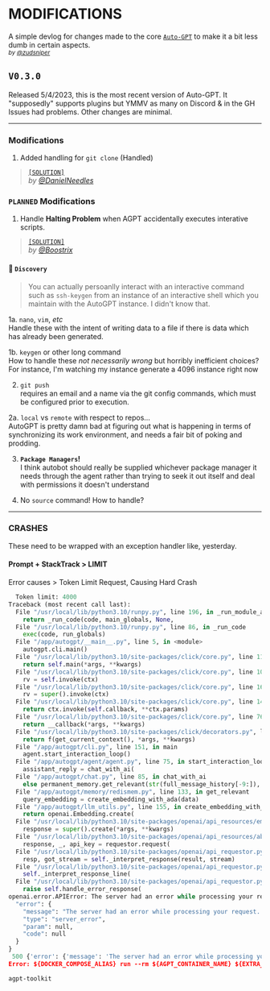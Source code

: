 # MODIFICATIONS  
A simple devlog for changes made to the core [`Auto-GPT`](https://github.com/Significant-Gravitas/Auto-GPT) to make it a bit less dumb in certain aspects.  
<sup><i>by <a target="_blank" href="https://gh.zod.tf">@zudsniper</a></i></sup>  

## `V0.3.0`
Released 5/4/2023, this is the most recent version of Auto-GPT. It "supposedly" supports plugins but YMMV as many on Discord & in the GH Issues had problems. Other changes are minimal.   

---  

### Modifications
1. Added handling for `git clone` (Handled)  
> [`[SOLUTION]`](https://github.com/Significant-Gravitas/Auto-GPT/issues/3507)  
> _by [@DanielNeedles](https://github.com/DanielNeedles)_   
  

### `PLANNED` Modifications
1. Handle **Halting Problem** when AGPT accidentally executes interative scripts.  
> [`[SOLUTION]`](https://github.com/Significant-Gravitas/Auto-GPT/issues/1327#issuecomment-1529410625)   
> _by [@Boostrix](https://github.com/Boostrix)_   

#### 🔄 `Discovery` 
> You can actually persoanlly interact with an interactive command such as `ssh-keygen` from an instance of an interactive shell which you maintain with the AutoGPT instance. I didn't know that.   

1a. `nano`, `vim`, _etc_  
    Handle these with the intent of writing data to a file if there is data which has already been generated.  

1b. `keygen` or other long command  
    How to handle these _not necessarily wrong_ but horribly inefficient choices? For instance, I'm watching my instance generate a 4096 instance right now 

2. `git push`  
     requires an email and a name via the git config commands, which must be configured prior to execution.  

2a.  `local` vs `remote` with respect to repos...  
   AutoGPT is pretty damn bad at figuring out what is happening in terms of synchronizing its work environment, and needs a fair bit of poking and prodding.  

3. **`Package Managers`!**  
    I think autobot should really be supplied whichever package manager it needs through the agent rather than trying to seek it out itself and deal with permissions it doesn't understand

4. No `source` command! 
    How to handle? 



---

### CRASHES  
These need to be wrapped with an exception handler like, yesterday.   

#### Prompt + StackTrack > LIMIT
Error causes > Token Limit Request, Causing Hard Crash  

```py
  Token limit: 4000
Traceback (most recent call last):
  File "/usr/local/lib/python3.10/runpy.py", line 196, in _run_module_as_main
    return _run_code(code, main_globals, None,
  File "/usr/local/lib/python3.10/runpy.py", line 86, in _run_code
    exec(code, run_globals)
  File "/app/autogpt/__main__.py", line 5, in <module>
    autogpt.cli.main()
  File "/usr/local/lib/python3.10/site-packages/click/core.py", line 1130, in __call__
    return self.main(*args, **kwargs)
  File "/usr/local/lib/python3.10/site-packages/click/core.py", line 1055, in main
    rv = self.invoke(ctx)
  File "/usr/local/lib/python3.10/site-packages/click/core.py", line 1635, in invoke
    rv = super().invoke(ctx)
  File "/usr/local/lib/python3.10/site-packages/click/core.py", line 1404, in invoke
    return ctx.invoke(self.callback, **ctx.params)
  File "/usr/local/lib/python3.10/site-packages/click/core.py", line 760, in invoke
    return __callback(*args, **kwargs)
  File "/usr/local/lib/python3.10/site-packages/click/decorators.py", line 26, in new_func
    return f(get_current_context(), *args, **kwargs)
  File "/app/autogpt/cli.py", line 151, in main
    agent.start_interaction_loop()
  File "/app/autogpt/agent/agent.py", line 75, in start_interaction_loop
    assistant_reply = chat_with_ai(
  File "/app/autogpt/chat.py", line 85, in chat_with_ai
    else permanent_memory.get_relevant(str(full_message_history[-9:]), 10)
  File "/app/autogpt/memory/redismem.py", line 133, in get_relevant
    query_embedding = create_embedding_with_ada(data)
  File "/app/autogpt/llm_utils.py", line 155, in create_embedding_with_ada
    return openai.Embedding.create(
  File "/usr/local/lib/python3.10/site-packages/openai/api_resources/embedding.py", line 33, in create
    response = super().create(*args, **kwargs)
  File "/usr/local/lib/python3.10/site-packages/openai/api_resources/abstract/engine_api_resource.py", line 153, in create
    response, _, api_key = requestor.request(
  File "/usr/local/lib/python3.10/site-packages/openai/api_requestor.py", line 226, in request
    resp, got_stream = self._interpret_response(result, stream)
  File "/usr/local/lib/python3.10/site-packages/openai/api_requestor.py", line 619, in _interpret_response
    self._interpret_response_line(
  File "/usr/local/lib/python3.10/site-packages/openai/api_requestor.py", line 682, in _interpret_response_line
    raise self.handle_error_response(
openai.error.APIError: The server had an error while processing your request. Sorry about that! You can retry your request, or contact us through our help center at help.openai.com if the error persists. (Please include the request ID 7d1fe816b1cd28dccf2e5b1c3b1a9658 in your message.) {
  "error": {
    "message": "The server had an error while processing your request. Sorry about that! You can retry your request, or contact us through our help center at help.openai.com if the error persists. (Please include the request ID XXXXXX in your message.)",
    "type": "server_error",
    "param": null,
    "code": null
  }
}
 500 {'error': {'message': 'The server had an error while processing your request. Sorry about that! You can retry your request, or contact us through our help center at help.openai.com if the error persists. (Please include the request ID XXXXXX in your message.)', 'type': 'server_error', 'param': None, 'code': None}} {'Date': 'Thu, 11 May 2023 06:55:31 GMT', 'Content-Type': 'application/json', 'Content-Length': '366', 'Connection': 'keep-alive', 'access-control-allow-origin': '*', 'openai-organization': 'zod-tf', 'openai-processing-ms': '30026', 'openai-version': '2020-10-01', 'strict-transport-security': 'max-age=15724800; includeSubDomains', 'x-ratelimit-limit-requests': '3000', 'x-ratelimit-remaining-requests': '2999', 'x-ratelimit-reset-requests': '20ms', 'x-request-id': XXXXXX', 'CF-Cache-Status': 'DYNAMIC', 'Server': 'cloudflare', 'CF-RAY': 'XXXXX', 'alt-svc': 'h3=":443"; ma=86400, h3-29=":443"; ma=86400'}
Error: ${DOCKER_COMPOSE_ALIAS} run --rm ${AGPT_CONTAINER_NAME} ${EXTRA_DOCKER_COMPOSE_COMMANDS} exited with status 1
```

`agpt-toolkit`
